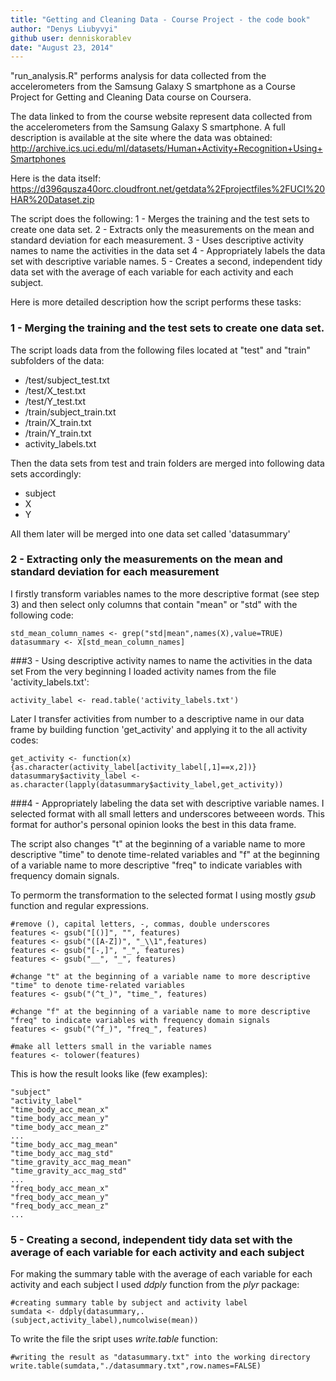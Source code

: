 ```yaml
---
title: "Getting and Cleaning Data - Course Project - the code book"
author: "Denys Liubyvyi"
github user: denniskorablev
date: "August 23, 2014"
---
```


"run_analysis.R" performs analysis for data collected from the accelerometers
from the Samsung Galaxy S smartphone as a Course Project for Getting
and Cleaning Data course on Coursera.

The data linked to from the course website represent data collected from the accelerometers from the Samsung Galaxy S smartphone. A full description is available at the site where the data was obtained: 
http://archive.ics.uci.edu/ml/datasets/Human+Activity+Recognition+Using+Smartphones 

Here is the data itself: 
https://d396qusza40orc.cloudfront.net/getdata%2Fprojectfiles%2FUCI%20HAR%20Dataset.zip 

The script does the following:
1 - Merges the training and the test sets to create one data set.
2 - Extracts only the measurements on the mean and standard deviation for each measurement. 
3 - Uses descriptive activity names to name the activities in the data set
4 - Appropriately labels the data set with descriptive variable names. 
5 - Creates a second, independent tidy data set with the average of each variable for each activity and each subject. 

Here is more detailed description how the script performs these tasks:

### 1 - Merging the training and the test sets to create one data set.

The script loads data from the following files located at "test" and "train" subfolders of the data:

- /test/subject_test.txt
- /test/X_test.txt
- /test/Y_test.txt
- /train/subject_train.txt
- /train/X_train.txt
- /train/Y_train.txt
- activity_labels.txt

Then the data sets from test and train folders are merged into following data sets accordingly:
- subject
- X
- Y

All them later will be merged into one data set called 'datasummary'

### 2 - Extracting only the measurements on the mean and standard deviation for each measurement
I firstly transform variables names to the more descriptive format (see step 3) and then select only columns that contain "mean" or "std" with the following code:
```
std_mean_column_names <- grep("std|mean",names(X),value=TRUE)
datasummary <- X[std_mean_column_names]
```

###3 - Using descriptive activity names to name the activities in the data set
From the very beginning I loaded activity names from the file 'activity_labels.txt':
```
activity_label <- read.table('activity_labels.txt')
```

Later I transfer activities from number to a descriptive name in our data frame by building function 'get_activity' and applying it to the all activity codes:
```
get_activity <- function(x) {as.character(activity_label[activity_label[,1]==x,2])}
datasummary$activity_label <- as.character(lapply(datasummary$activity_label,get_activity))
```

###4 - Appropriately labeling the data set with descriptive variable names. 
I selected format with all small letters and underscores betweeen words. This format for author's personal opinion looks the best in this data frame.

The script also changes "t" at the beginning of a variable name to more descriptive "time" to denote time-related variables and "f" at the beginning of a variable name to more descriptive "freq" to indicate variables with frequency domain signals.

To permorm the transformation to the selected format I using mostly *gsub* function and regular expressions. 
```
#remove (), capital letters, -, commas, double underscores
features <- gsub("[()]", "", features)
features <- gsub("([A-Z])", "_\\1",features)
features <- gsub("[-,]", "_", features)
features <- gsub("__", "_", features)

#change "t" at the beginning of a variable name to more descriptive "time" to denote time-related variables
features <- gsub("(^t_)", "time_", features)

#change "f" at the beginning of a variable name to more descriptive "freq" to indicate variables with frequency domain signals
features <- gsub("(^f_)", "freq_", features)

#make all letters small in the variable names
features <- tolower(features)
```
This is how the result looks like (few examples):
```
"subject"                                 
"activity_label"                         
"time_body_acc_mean_x"                    
"time_body_acc_mean_y"                   
"time_body_acc_mean_z" 
...
"time_body_acc_mag_mean"                  
"time_body_acc_mag_std"                  
"time_gravity_acc_mag_mean"               
"time_gravity_acc_mag_std"               
...
"freq_body_acc_mean_x"                    
"freq_body_acc_mean_y"                   
"freq_body_acc_mean_z"
...
```

### 5 - Creating a second, independent tidy data set with the average of each variable for each activity and each subject

For making the summary table with the average of each variable for each activity and each subject I used *ddply* function from the *plyr* package:
```
#creating summary table by subject and activity label
sumdata <- ddply(datasummary,.(subject,activity_label),numcolwise(mean))
```
To write the file the sript uses *write.table* function:
```
#writing the result as "datasummary.txt" into the working directory
write.table(sumdata,"./datasummary.txt",row.names=FALSE)
```